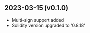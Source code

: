 2023-03-15 (v0.1.0)
-------------------
- Multi-sign support added
- Solidity version upgraded to '0.8.18'
